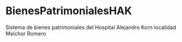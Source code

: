 # BienesPatrimonialesHAK
Sistema de bienes patrimoniales del Hospital Alejandro Korn localidad Melchor Romero
